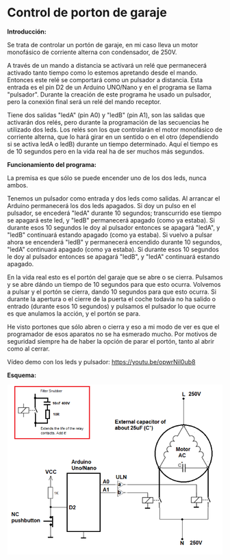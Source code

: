 # Control de porton de garaje

**Introducción:**
       
Se trata de controlar un portón de garaje, en mi caso lleva un motor monofásico de corriente alterna con condensador, de 250V.
    
A través de un mando a distancia se activará un relé que permanecerá activado tanto tiempo como lo estemos apretando desde el mando.
Entonces este relé se comportará como un pulsador a distancia. Esta entrada es el pin D2 de un Arduino UNO/Nano y en el programa
se llama "pulsador". Durante la creación de este programa he usado un pulsador, pero la conexión final será un relé del mando receptor.

Tiene dos salidas "ledA" (pin A0) y "ledB" (pin A1), son las salidas que activarán dos relés, pero durante la programación
de las secuencias he utilizado dos leds. Los relés son los que controlarán el motor monofásico de corriente alterna, que lo hará girar
en un sentido o en el otro (dependiendo si se activa ledA o ledB) durante un tiempo determinado. Aquí el tiempo es de 10 segundos
pero en la vida real ha de ser muchos más segundos.

**Funcionamiento del programa:**

La premisa es que sólo se puede encender uno de los dos leds, nunca ambos.

Tenemos un pulsador como entrada y dos leds como salidas. Al arrancar el Arduino permanecerá los dos leds apagados.
Si doy un pulso en el pulsador, se encederá "ledA" durante 10 segundos; transcurrido ese tiempo se apagará este led,
y "ledB" permanecerá apagado (como ya estaba).
Si durante esos 10 segundos le doy al pulsador entonces se apagará "ledA", y "ledB" continuará estando apagado (como ya estaba).
Si vuelvo a pulsar ahora se encenderá "ledB" y permanecerá encendido durante 10 segundos, "ledA" continuará apagado (como ya estaba).
Si durante esos 10 segundos le doy al pulsador entonces se apagará "ledB", y "ledA" continuará estando apagado.

En la vida real esto es el portón del garaje que se abre o se cierra.
Pulsamos y se abre dándo un tiempo de 10 segundos para que esto ocurra.
Volvemos a pulsar y el portón se cierra, dando 10 segundos para que esto ocurra.
Si durante la apertura o el cierre de la puerta el coche todavía no ha salido o entrado (durante esos 10 segundos) y pulsamos el pulsador
lo que ocurre es que anulamos la acción, y el portón se para.

He visto portones que sólo abren o cierra y eso a mi modo de ver es que el programador de esos aparatos no se ha esmerado mucho.
Por motivos de seguridad siempre ha de haber la opción de parar el portón, tanto al abrir como al cerrar.

Vídeo demo con los leds y pulsador: https://youtu.be/opwrNil0ub8 

**Esquema:**

![](https://github.com/Democrito/Control_porton_de_garaje/blob/main/Scheme.png)
